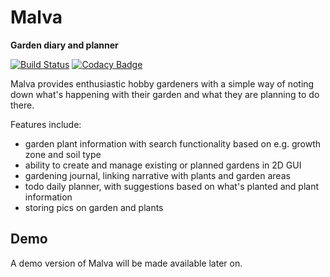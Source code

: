 # Malva 

**Garden diary and planner**

[![Build Status](https://travis-ci.org/pekoe09/malvamern.svg?branch=master)](https://travis-ci.org/pekoe09/malvamern)
[![Codacy Badge](https://api.codacy.com/project/badge/Grade/b2cad624913a49d084af0b0752c44700)](https://www.codacy.com/app/juha-kangas/malvamern?utm_source=github.com&amp;utm_medium=referral&amp;utm_content=pekoe09/malvamern&amp;utm_campaign=Badge_Grade)

Malva provides enthusiastic hobby gardeners with a simple way of noting down what's happening with their garden and what they are planning to do there.

Features include:
- garden plant information with search functionality based on e.g. growth zone and soil type
- ability to create and manage existing or planned gardens in 2D GUI
- gardening journal, linking narrative with plants and garden areas
- todo daily planner, with suggestions based on what's planted and plant information
- storing pics on garden and plants

## Demo

A demo version of Malva will be made available later on.
